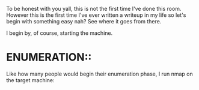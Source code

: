 To be honest with you yall, this is not the first time I've done this room. However this is the first time I've ever written a writeup in my life so let's begin with something easy nah? See where it goes from there.

I begin by, of course, starting the machine.

# ENUMERATION::

Like how many people would begin their enumeration phase, I run nmap on the target machine:
